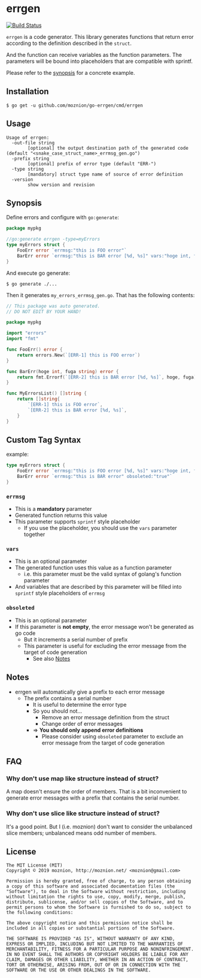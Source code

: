 errgen
==

[![Build Status](https://travis-ci.org/moznion/go-errgen.svg?branch=master)](https://travis-ci.org/moznion/go-errgen)

`errgen` is a code generator. This library generates functions that return error according to the definition described in the `struct`.

And the function can receive variables as the function parameters. The parameters will be bound into placeholders that are compatible with sprintf.

Please refer to the [synopsis](#Synopsis) for a concrete example.

Installation
--

```shell
$ go get -u github.com/moznion/go-errgen/cmd/errgen
```

Usage
--

```
Usage of errgen:
  -out-file string
        [optional] the output destination path of the generated code (default "<snake_case_struct_name>_errmsg_gen.go")
  -prefix string
        [optional] prefix of error type (default "ERR-")
  -type string
        [mandatory] struct type name of source of error definition
  -version
        show version and revision
```

Synopsis
--

Define errors and configure with `go:generate`:

```go
package mypkg

//go:generate errgen -type=myErrors
type myErrors struct {
	FooErr error `errmsg:"this is FOO error"`
	BarErr error `errmsg:"this is BAR error [%d, %s]" vars:"hoge int, fuga string"`
}
```

And execute go generate:

```shell
$ go generate ./...
```

Then it generates `my_errors_errmsg_gen.go`. That has the following contents:

```go
// This package was auto generated.
// DO NOT EDIT BY YOUR HAND!

package mypkg

import "errors"
import "fmt"

func FooErr() error {
	return errors.New(`[ERR-1] this is FOO error`)
}

func BarErr(hoge int, fuga string) error {
	return fmt.Errorf(`[ERR-2] this is BAR error [%d, %s]`, hoge, fuga)
}

func MyErrorsList() []string {
	return []string{
		`[ERR-1] this is FOO error`,
		`[ERR-2] this is BAR error [%d, %s]`,
	}
}
```

Custom Tag Syntax
--

example:

```go
type myErrors struct {
	FooErr error `errmsg:"this is FOO error [%d, %s]" vars:"hoge int, fuga string"`
	BarErr error `errmsg:"this is BAR error" obsoleted:"true"`
}
```

### `errmsg`

- This is a __mandatory__ parameter
- Generated function returns this value
- This parameter supports `sprintf` style placeholder
  - If you use the placeholder, you should use the `vars` parameter together

### `vars`

- This is an optional parameter
- The generated function uses this value as a function parameter
  - i.e. this parameter must be the valid syntax of golang's function parameter
- And variables that are described by this parameter will be filled into `sprintf` style placeholders of `errmsg`

### `obsoleted`

- This is an optional parameter
- If this parameter is __not empty__, the error message won't be generated as go code
  - But it increments a serial number of prefix
  - This parameter is useful for excluding the error message from the target of code generation
    - See also [Notes](#Notes)

Notes
--

- errgen will automatically give a prefix to each error message
  - The prefix contains a serial number
    - It is useful to determine the error type
    - So you should not...
      - Remove an error message definition from the struct
      - Change order of error messages
    - => __You should only append error definitions__
      - Please consider using `obsoleted` parameter to exclude an error message from the target of code generation

FAQ
--

### Why don't use map like structure instead of struct?

A map doesn't ensure the order of members. That is a bit inconvenient to generate error messages with a prefix that contains the serial number.

### Why don't use slice like structure instead of struct?

It's a good point. But I (i.e. moznion) don't want to consider the unbalanced slice members; unbalanced means odd number of members.

License
--

```
The MIT License (MIT)
Copyright © 2019 moznion, http://moznion.net/ <moznion@gmail.com>

Permission is hereby granted, free of charge, to any person obtaining a copy of this software and associated documentation files (the "Software"), to deal in the Software without restriction, including without limitation the rights to use, copy, modify, merge, publish, distribute, sublicense, and/or sell copies of the Software, and to permit persons to whom the Software is furnished to do so, subject to the following conditions:

The above copyright notice and this permission notice shall be included in all copies or substantial portions of the Software.

THE SOFTWARE IS PROVIDED "AS IS", WITHOUT WARRANTY OF ANY KIND, EXPRESS OR IMPLIED, INCLUDING BUT NOT LIMITED TO THE WARRANTIES OF MERCHANTABILITY, FITNESS FOR A PARTICULAR PURPOSE AND NONINFRINGEMENT. IN NO EVENT SHALL THE AUTHORS OR COPYRIGHT HOLDERS BE LIABLE FOR ANY CLAIM, DAMAGES OR OTHER LIABILITY, WHETHER IN AN ACTION OF CONTRACT, TORT OR OTHERWISE, ARISING FROM, OUT OF OR IN CONNECTION WITH THE SOFTWARE OR THE USE OR OTHER DEALINGS IN THE SOFTWARE.
```

